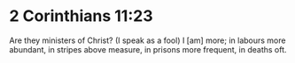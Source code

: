 # 2 Corinthians 11:23

Are they ministers of Christ? (I speak as a fool) I [am] more; in labours more abundant, in stripes above measure, in prisons more frequent, in deaths oft.